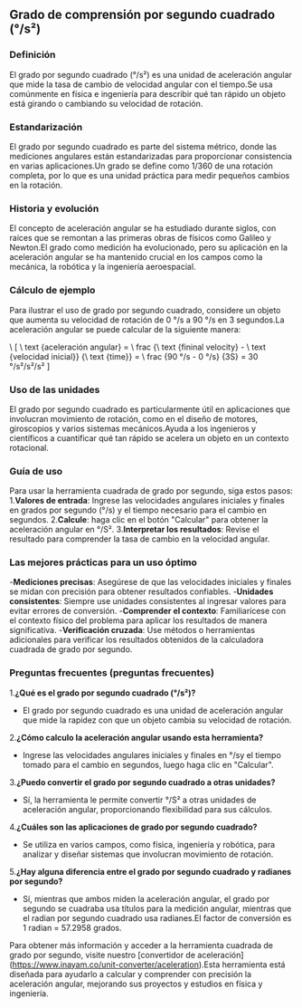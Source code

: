 ## Grado de comprensión por segundo cuadrado (°/s²)

### Definición
El grado por segundo cuadrado (°/s²) es una unidad de aceleración angular que mide la tasa de cambio de velocidad angular con el tiempo.Se usa comúnmente en física e ingeniería para describir qué tan rápido un objeto está girando o cambiando su velocidad de rotación.

### Estandarización
El grado por segundo cuadrado es parte del sistema métrico, donde las mediciones angulares están estandarizadas para proporcionar consistencia en varias aplicaciones.Un grado se define como 1/360 de una rotación completa, por lo que es una unidad práctica para medir pequeños cambios en la rotación.

### Historia y evolución
El concepto de aceleración angular se ha estudiado durante siglos, con raíces que se remontan a las primeras obras de físicos como Galileo y Newton.El grado como medición ha evolucionado, pero su aplicación en la aceleración angular se ha mantenido crucial en los campos como la mecánica, la robótica y la ingeniería aeroespacial.

### Cálculo de ejemplo
Para ilustrar el uso de grado por segundo cuadrado, considere un objeto que aumenta su velocidad de rotación de 0 °/s a 90 °/s en 3 segundos.La aceleración angular se puede calcular de la siguiente manera:

\ [
\ text {aceleración angular} = \ frac {\ text {fininal velocity} - \ text {velocidad inicial}} {\ text {time}} = \ frac {90 °/s - 0 °/s} {3S} = 30 °/s²/s²/s²
\]

### Uso de las unidades
El grado por segundo cuadrado es particularmente útil en aplicaciones que involucran movimiento de rotación, como en el diseño de motores, giroscopios y varios sistemas mecánicos.Ayuda a los ingenieros y científicos a cuantificar qué tan rápido se acelera un objeto en un contexto rotacional.

### Guía de uso
Para usar la herramienta cuadrada de grado por segundo, siga estos pasos:
1.**Valores de entrada**: Ingrese las velocidades angulares iniciales y finales en grados por segundo (°/s) y el tiempo necesario para el cambio en segundos.
2.**Calcule**: haga clic en el botón "Calcular" para obtener la aceleración angular en °/S².
3.**Interpretar los resultados**: Revise el resultado para comprender la tasa de cambio en la velocidad angular.

### Las mejores prácticas para un uso óptimo
-**Mediciones precisas**: Asegúrese de que las velocidades iniciales y finales se midan con precisión para obtener resultados confiables.
-**Unidades consistentes**: Siempre use unidades consistentes al ingresar valores para evitar errores de conversión.
-**Comprender el contexto**: Familiarícese con el contexto físico del problema para aplicar los resultados de manera significativa.
-**Verificación cruzada**: Use métodos o herramientas adicionales para verificar los resultados obtenidos de la calculadora cuadrada de grado por segundo.

### Preguntas frecuentes (preguntas frecuentes)

1.**¿Qué es el grado por segundo cuadrado (°/s²)?**
- El grado por segundo cuadrado es una unidad de aceleración angular que mide la rapidez con que un objeto cambia su velocidad de rotación.

2.**¿Cómo calculo la aceleración angular usando esta herramienta?**
- Ingrese las velocidades angulares iniciales y finales en °/sy el tiempo tomado para el cambio en segundos, luego haga clic en "Calcular".

3.**¿Puedo convertir el grado por segundo cuadrado a otras unidades?**
- Sí, la herramienta le permite convertir °/S² a otras unidades de aceleración angular, proporcionando flexibilidad para sus cálculos.

4.**¿Cuáles son las aplicaciones de grado por segundo cuadrado?**
- Se utiliza en varios campos, como física, ingeniería y robótica, para analizar y diseñar sistemas que involucran movimiento de rotación.

5.**¿Hay alguna diferencia entre el grado por segundo cuadrado y radianes por segundo?**
- Sí, mientras que ambos miden la aceleración angular, el grado por segundo se cuadraba usa títulos para la medición angular, mientras que el radian por segundo cuadrado usa radianes.El factor de conversión es 1 radian = 57.2958 grados.

Para obtener más información y acceder a la herramienta cuadrada de grado por segundo, visite nuestro [convertidor de aceleración] (https://www.inayam.co/unit-converter/aceleration).Esta herramienta está diseñada para ayudarlo a calcular y comprender con precisión la aceleración angular, mejorando sus proyectos y estudios en física y ingeniería.
